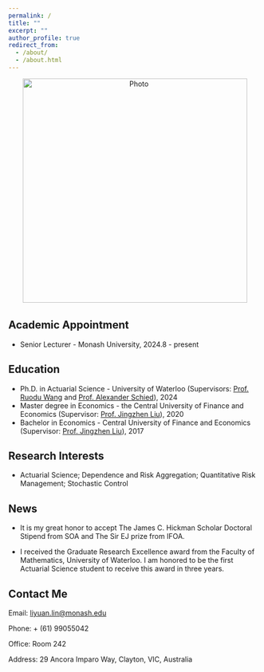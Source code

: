 ```yaml
---
permalink: /
title: ""
excerpt: ""
author_profile: true
redirect_from: 
  - /about/
  - /about.html
---
```


<p align="center">
  <img src="https://liyuan-lin.github.io/Liyuan/images/photo_lin2.jpg" alt="Photo" style="width: 450px;"/> 
</p>

## Academic Appointment
- Senior Lecturer - Monash University, 2024.8 - present

## Education
- Ph.D. in Actuarial Science - University of Waterloo (Supervisors: [Prof. Ruodu Wang](https://sas.uwaterloo.ca/~wang/) and [Prof. Alexander Schied](https://uwaterloo.ca/scholar/aschied)), 2024
- Master degree in Economics - the Central University of Finance and Economics (Supervisor: [Prof. Jingzhen Liu](http://ins.cufe.edu.cn/info/1027/1200.htm)), 2020
- Bachelor in Economics - Central University of Finance and Economics (Supervisor: [Prof. Jingzhen Liu](http://ins.cufe.edu.cn/info/1027/1200.htm)), 2017

## Research Interests
-  Actuarial Science; Dependence and Risk Aggregation; Quantitative Risk Management; Stochastic Control

## News
- It is my great honor to accept The James C. Hickman Scholar Doctoral Stipend from SOA and The Sir EJ prize from IFOA.

- I received the Graduate Research Excellence award from the Faculty of Mathematics, University of Waterloo. I am honored to be the first Actuarial Science student to receive this award in three years.




## Contact Me

   Email: liyuan.lin@monash.edu

   Phone: + (61) 99055042
    
   Office: Room 242
   
   Address: 29 Ancora Imparo Way, Clayton, VIC, Australia

   
